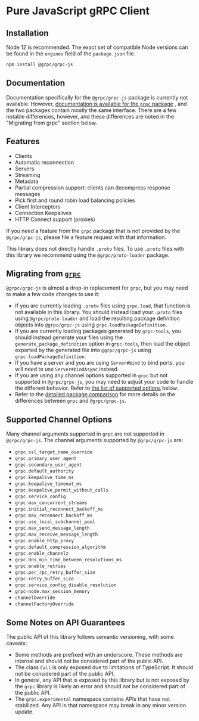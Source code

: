 # Pure JavaScript gRPC Client

## Installation

Node 12 is recommended. The exact set of compatible Node versions can be found in the `engines`
field of the `package.json` file.

```sh
npm install @grpc/grpc-js
```

## Documentation

Documentation specifically for the `@grpc/grpc-js` package is currently not available.
However, [documentation is available for the `grpc` package](https://grpc.github.io/grpc/node/grpc.html)
, and the two packages contain mostly the same interface. There are a few notable differences,
however, and these differences are noted in the "Migrating from grpc" section below.

## Features

- Clients
- Automatic reconnection
- Servers
- Streaming
- Metadata
- Partial compression support: clients can decompress response messages
- Pick first and round robin load balancing policies
- Client Interceptors
- Connection Keepalives
- HTTP Connect support (proxies)

If you need a feature from the `grpc` package that is not provided by the `@grpc/grpc-js`, please
file a feature request with that information.

This library does not directly handle `.proto` files. To use `.proto` files with this library we
recommend using the `@grpc/proto-loader` package.

## Migrating from [`grpc`](https://www.npmjs.com/package/grpc)

`@grpc/grpc-js` is almost a drop-in replacement for `grpc`, but you may need to make a few code
changes to use it:

- If you are currently loading `.proto` files using `grpc.load`, that function is not available in
  this library. You should instead load your `.proto` files using `@grpc/proto-loader` and load the
  resulting package definition objects into `@grpc/grpc-js` using `grpc.loadPackageDefinition`.
- If you are currently loading packages generated by `grpc-tools`, you should instead generate your
  files using the `generate_package_definition` option in `grpc-tools`, then load the object
  exported by the generated file into `@grpc/grpc-js` using `grpc.loadPackageDefinition`.
- If you have a server and you are using `Server#bind` to bind ports, you will need to
  use `Server#bindAsync` instead.
- If you are using any channel options supported in `grpc` but not supported in `@grpc/grpc-js`, you
  may need to adjust your code to handle the different behavior. Refer
  to [the list of supported options](#supported-channel-options) below.
- Refer to
  the [detailed package comparison](https://github.com/grpc/grpc-node/blob/master/PACKAGE-COMPARISON.md)
  for more details on the differences between `grpc` and `@grpc/grpc-js`.

## Supported Channel Options

Many channel arguments supported in `grpc` are not supported in `@grpc/grpc-js`. The channel
arguments supported by `@grpc/grpc-js` are:

- `grpc.ssl_target_name_override`
- `grpc.primary_user_agent`
- `grpc.secondary_user_agent`
- `grpc.default_authority`
- `grpc.keepalive_time_ms`
- `grpc.keepalive_timeout_ms`
- `grpc.keepalive_permit_without_calls`
- `grpc.service_config`
- `grpc.max_concurrent_streams`
- `grpc.initial_reconnect_backoff_ms`
- `grpc.max_reconnect_backoff_ms`
- `grpc.use_local_subchannel_pool`
- `grpc.max_send_message_length`
- `grpc.max_receive_message_length`
- `grpc.enable_http_proxy`
- `grpc.default_compression_algorithm`
- `grpc.enable_channelz`
- `grpc.dns_min_time_between_resolutions_ms`
- `grpc.enable_retries`
- `grpc.per_rpc_retry_buffer_size`
- `grpc.retry_buffer_size`
- `grpc.service_config_disable_resolution`
- `grpc-node.max_session_memory`
- `channelOverride`
- `channelFactoryOverride`

## Some Notes on API Guarantees

The public API of this library follows semantic versioning, with some caveats:

- Some methods are prefixed with an underscore. These methods are internal and should not be
  considered part of the public API.
- The class `Call` is only exposed due to limitations of TypeScript. It should not be considered
  part of the public API.
- In general, any API that is exposed by this library but is not exposed by the `grpc` library is
  likely an error and should not be considered part of the public API.
- The `grpc.experimental` namespace contains APIs that have not stabilized. Any API in that
  namespace may break in any minor version update.
